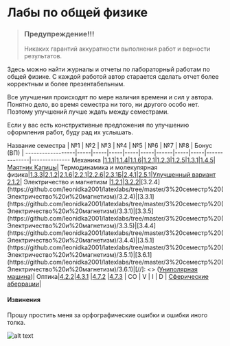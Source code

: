 # Лабы по общей физике

> ### Предупреждение!!!
> Никаких гарантий аккуратности выполнения работ и верности результатов.

Здесь можно найти журналы и отчеты по лабораторный работам по общей физике. С каждой работой автор старается сделать отчет более корректным и более презентабельным.

Все улучшения происходят по мере наличия времени и сил у автора. Понятно дело, во время семестра ни того, ни другого особо нет. Поэтому улучшений лучше ждать между семестрами. 

Если у вас есть конструктивные предложения по улучшению оформления работ, буду рад их услышать.

Название семестра | №1  | №2  | №3  | №4  | №5  | №6   | №7  | №8  | Бонус (ВП)   |
------------------|-----|-----|-----|-----|-----|------|-----|-----|--------------|--------------
Механика          |[1.1.1](https://github.com/leonidka2001/latexlabs/tree/master/1%20семестр%20(Механика)/1.1.1%20(Определение%20систематических%20и%20случайных%20погрешностей%20при%20измерении%20удельного%20сопротивления%20нихромовой%20проволки))|[1.1.4](https://github.com/leonidka2001/latexlabs/tree/master/1%20семестр%20(Механика)/1.1.4%20(Измерение%20интенсивности%20радиационного%20фона))|[1.1.6](https://github.com/leonidka2001/latexlabs/tree/master/1%20семестр%20(Механика)/1.1.6%20(Осциллограф))|[1.2.1](https://github.com/leonidka2001/latexlabs/tree/master/1%20семестр%20(Механика)/1.2.1)|[1.2.3](https://github.com/leonidka2001/latexlabs/tree/master/1%20семестр%20(Механика)/1.2.3)|[1.2.5](https://github.com/leonidka2001/latexlabs/tree/master/1%20семестр%20(Механика)/1.2.5%20(Гироскоп))|[1.3.1](https://github.com/leonidka2001/latexlabs/tree/master/1%20семестр%20(Механика)/1.3.1)|[1.4.5](https://github.com/leonidka2001/latexlabs/tree/master/1%20семестр%20(Механика)/1.4.5)|[Маятник Капицы](https://github.com/leonidka2001/latexlabs/tree/master/1%20семестр%20(Механика)/Вопрос%20по%20выбору)|
Термодинамика и молекулярная физика|[1.3.3](https://github.com/leonidka2001/latexlabs/tree/master/2%20семестр%20(Термодинамика%20и%20молекулярная%20физика)/1.3.3)|[2.1.2](https://github.com/leonidka2001/latexlabs/tree/master/2%20семестр%20(Термодинамика%20и%20молекулярная%20физика)/2.1.2)|[2.1.6](https://github.com/leonidka2001/latexlabs/tree/master/2%20семестр%20(Термодинамика%20и%20молекулярная%20физика)/2.1.6)|[2.2.1](https://github.com/leonidka2001/latexlabs/tree/master/2%20семестр%20(Термодинамика%20и%20молекулярная%20физика)/2.2.1)|[2.2.6](https://github.com/leonidka2001/latexlabs/tree/master/2%20семестр%20(Термодинамика%20и%20молекулярная%20физика)/2.2.6)|[2.3.1Б](https://github.com/leonidka2001/latexlabs/tree/master/2%20семестр%20(Термодинамика%20и%20молекулярная%20физика)/2.3.1Б)|[2.4.1](https://github.com/leonidka2001/latexlabs/tree/master/2%20семестр%20(Термодинамика%20и%20молекулярная%20физика)/2.4.1%20(получилось%20не%20очень))|[2.5.1](https://github.com/leonidka2001/latexlabs/tree/master/2%20семестр%20(Термодинамика%20и%20молекулярная%20физика)/2.5.1)|[Улучшенный вариант 2.1.2](https://github.com/leonidka2001/latexlabs/tree/master/2%20семестр%20(Термодинамика%20и%20молекулярная%20физика)/choice_question)|
Электричество и магнетизм |[1.2.1](https://github.com/leonidka2001/latexlabs/tree/master/3%20семестр%20(Электричество%20и%20магнетизм)/1.2.1)|[3.2.2](https://github.com/leonidka2001/latexlabs/tree/master/3%20семестр%20(Электричество%20и%20магнетизм)/3.2.2(4.8))|[3.2.4](https://github.com/leonidka2001/latexlabs/tree/master/3%20семестр%20(Электричество%20и%20магнетизм)/3.2.4)|[3.3.1](https://github.com/leonidka2001/latexlabs/tree/master/3%20семестр%20(Электричество%20и%20магнетизм)/3.3.1)|[3.3.5](https://github.com/leonidka2001/latexlabs/tree/master/3%20семестр%20(Электричество%20и%20магнетизм)/3.3.5)|[3.4.4](https://github.com/leonidka2001/latexlabs/tree/master/3%20семестр%20(Электричество%20и%20магнетизм)/3.4.4)|[3.5.1](https://github.com/leonidka2001/latexlabs/tree/master/3%20семестр%20(Электричество%20и%20магнетизм)/3.5.1)|[3.6.1](https://github.com/leonidka2001/latexlabs/tree/master/3%20семестр%20(Электричество%20и%20магнетизм)/3.6.1)|[//]: <> ([Униполярная машина](https://github.com/leonidka2001/latexlabs/tree/master/3%20семестр%20(Электричество%20и%20магнетизм)/cq))|
Оптика|[4.2.2](https://github.com/leonidka2001/latexlabs/tree/master/4%20семестр%20(Оптика)/4.2.2)|[4.3.1](https://github.com/leonidka2001/latexlabs/tree/master/4%20семестр%20(Оптика)/4.3.1) |[4.7.2](https://github.com/leonidka2001/latexlabs/tree/master/4%20семестр%20(Оптика)/4.7.2) |[4.7.3](https://github.com/leonidka2001/latexlabs/tree/master/4%20семестр%20(Оптика)/4.7.3) | CO | V | I | D | [Сферические аберрации](https://github.com/leonidka2001/latexlabs/tree/master/Кафедра%20квантовой%20радиофизики/Aberration)|



#### Извинения
Прошу простить меня за орфографические ошибки и ошибки иного толка.

![alt text](https://github.com/leonidka2001/latexlabs/blob/master/!Latex_certificate.jpg)
